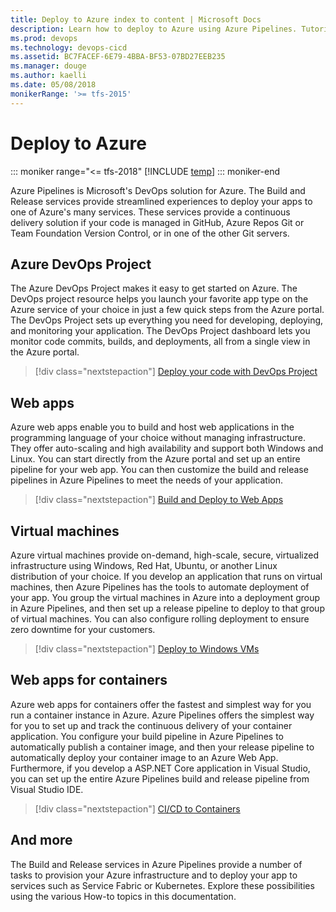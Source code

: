 ```yaml
---
title: Deploy to Azure index to content | Microsoft Docs    
description: Learn how to deploy to Azure using Azure Pipelines. Tutorials, references, and other documentation.  
ms.prod: devops
ms.technology: devops-cicd
ms.assetid: BC7FACEF-6E79-4BBA-BF53-07BD27EEB235  
ms.manager: douge
ms.author: kaelli
ms.date: 05/08/2018
monikerRange: '>= tfs-2015'
---
```


# Deploy to Azure

::: moniker range="<= tfs-2018"
[!INCLUDE [temp](_shared/concept-rename-note.md)]
::: moniker-end

Azure Pipelines is Microsoft's DevOps solution for Azure. The Build and Release services provide streamlined experiences to deploy your apps to one of Azure's many services. These services provide a continuous delivery solution if your code is managed in GitHub, Azure Repos Git or Team Foundation Version Control, or in one of the other Git servers.

## Azure DevOps Project

The Azure DevOps Project makes it easy to get started on Azure. The DevOps project resource helps you launch your favorite app type on the Azure service of your choice in just a few quick steps from the Azure portal. The DevOps Project sets up everything you need for developing, deploying, and monitoring your application. The DevOps Project dashboard lets you monitor code commits, builds, and deployments, all from a single view in the Azure portal.

> [!div class="nextstepaction"]
> [Deploy your code with DevOps Project](/azure/devops-project/azure-devops-project-github)

## Web apps

Azure web apps enable you to build and host web applications in the programming language of your choice without managing infrastructure. They offer auto-scaling and high availability and support both Windows and Linux. You can start directly from the Azure portal and set up an entire pipeline for your web app. You can then customize the build and release pipelines in Azure Pipelines to meet the needs of your application.

> [!div class="nextstepaction"]
> [Build and Deploy to Web Apps](targets/webapp.md)

## Virtual machines

Azure virtual machines provide on-demand, high-scale, secure, virtualized infrastructure using Windows, Red Hat, Ubuntu, or another Linux distribution of your choice. If you develop an application that runs on virtual machines, then Azure Pipelines has the tools to automate deployment of your app. You group the virtual machines in Azure into a deployment group in Azure Pipelines, and then set up a release pipeline to deploy to that group of virtual machines. You can also configure rolling deployment to ensure zero downtime for your customers.

> [!div class="nextstepaction"]
> [Deploy to Windows VMs](apps/cd/deploy-webdeploy-iis-deploygroups.md)

## Web apps for containers

Azure web apps for containers offer the fastest and simplest way for you run a container instance in Azure. Azure Pipelines offers the simplest way for you to set up and track the continuous delivery of your container application. You configure your build pipeline in Azure Pipelines to automatically publish a container image, and then your release pipeline to automatically deploy your container image to an Azure Web App. Furthermore, if you develop a ASP.NET Core application in Visual Studio, you can set up the entire Azure Pipelines build and release pipeline from Visual Studio IDE.

> [!div class="nextstepaction"]
> [CI/CD to Containers](apps/cd/deploy-docker-webapp.md)

## And more

The Build and Release services in Azure Pipelines provide a number of tasks to provision your Azure infrastructure and to deploy your app to services such as Service Fabric or Kubernetes. Explore these possibilities using the various How-to topics in this documentation.
